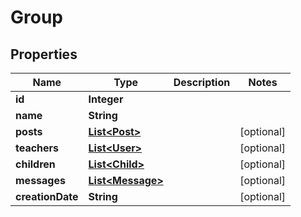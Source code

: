 
# Group

## Properties
Name | Type | Description | Notes
------------ | ------------- | ------------- | -------------
**id** | **Integer** |  | 
**name** | **String** |  | 
**posts** | [**List&lt;Post&gt;**](Post.md) |  |  [optional]
**teachers** | [**List&lt;User&gt;**](User.md) |  |  [optional]
**children** | [**List&lt;Child&gt;**](Child.md) |  |  [optional]
**messages** | [**List&lt;Message&gt;**](Message.md) |  |  [optional]
**creationDate** | **String** |  |  [optional]




